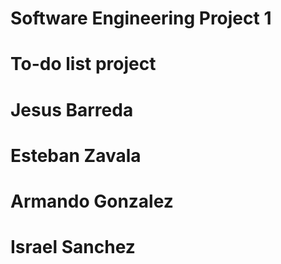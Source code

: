 # Software Engineering Project 1
# To-do list project
#
#
# Jesus Barreda
# Esteban Zavala
# Armando Gonzalez
# Israel Sanchez
